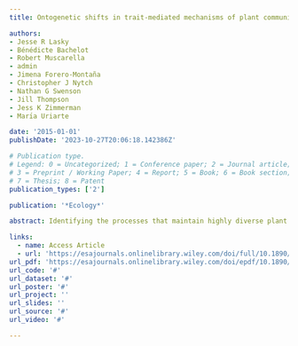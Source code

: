 ```yaml
---
title: Ontogenetic shifts in trait-mediated mechanisms of plant community assembly

authors:
- Jesse R Lasky
- Bénédicte Bachelot
- Robert Muscarella
- admin
- Jimena Forero-Montaña
- Christopher J Nytch
- Nathan G Swenson
- Jill Thompson
- Jess K Zimmerman
- Marı́a Uriarte

date: '2015-01-01'
publishDate: '2023-10-27T20:06:18.142386Z'

# Publication type.
# Legend: 0 = Uncategorized; 1 = Conference paper; 2 = Journal article;
# 3 = Preprint / Working Paper; 4 = Report; 5 = Book; 6 = Book section;
# 7 = Thesis; 8 = Patent
publication_types: ['2']

publication: '*Ecology*'

abstract: Identifying the processes that maintain highly diverse plant communities remains a central goal in ecology. Species variation in growth and survival rates across ontogeny, represented by tree size classes and life history stage-specific niche partitioning, are potentially important mechanisms for promoting forest diversity. However, the role of ontogeny in mediating competitive dynamics and promoting functional diversity is not well understood, particular in high-diversity systems such as tropical forests. The interaction between interspecific functional trait variation and ontogenetic shifts in competitive dynamics may yield insights into the ecophysiological mechanisms promoting community diversity. We investigated how functional trait (seed size, maximum height, SLA, leaf N, and wood density) associations with growth, survival, and response to competing neighbors differ among seedlings and two size classes of trees in a subtropical rain forest in Puerto Rico. We used a hierarchical Bayes model of diameter growth and survival to infer trait relationships with ontogenetic change in competitive dynamics. Traits were more strongly associated with average growth and survival than with neighborhood interactions, and were highly consistent across ontogeny for most traits. The associations between trait values and tree responses to crowding by neighbors showed significant shifts as trees grew. Large trees exhibited greater growth as the difference in species trait values among neighbors increased, suggesting trait-associated niche partitioning was important for the largest size class. Our results identify potential axes of niche partitioning and performance-equalizing functional trade-offs across ontogeny, promoting species coexistence in this diverse forest community.

links:
  - name: Access Article
  - url: 'https://esajournals.onlinelibrary.wiley.com/doi/full/10.1890/14-1809.1'
url_pdf: 'https://esajournals.onlinelibrary.wiley.com/doi/epdf/10.1890/14-1809.1'
url_code: '#'
url_dataset: '#'
url_poster: '#'
url_project: ''
url_slides: ''
url_source: '#'
url_video: '#'

---
```

